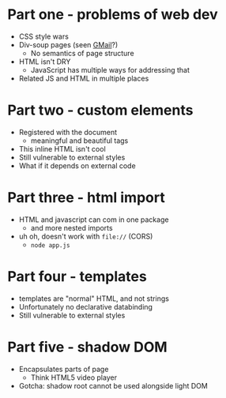 # Part one - problems of web dev

* CSS style wars
* Div-soup pages (seen [GMail][soup]?)
  * No semantics of page structure
* HTML isn't DRY
  * JavaScript has multiple ways for addressing that
* Related JS and HTML in multiple places

# Part two - custom elements

* Registered with the document
  * meaningful and beautiful tags
* This inline HTML isn't cool
* Still vulnerable to external styles
* What if it depends on external code

# Part three - html import

* HTML and javascript can com in one package
  * and more nested imports
* uh oh, doesn't work with `file://` (CORS)
  * `node app.js`

# Part four - templates

* templates are "normal" HTML, and not strings
* Unfortunately no declarative databinding
* Still vulnerable to external styles

# Part five - shadow DOM

* Encapsulates parts of page
  * Think HTML5 video player
* Gotcha: shadow root cannot be used alongside light DOM

[soup]: http://www.html5rocks.com/en/tutorials/webcomponents/customelements/gmail.png
